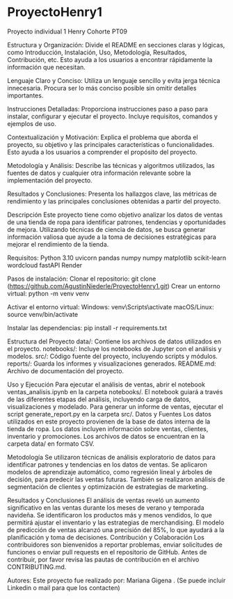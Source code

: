 # ProyectoHenry1
Proyecto individual 1 Henry Cohorte PT09

Estructura y Organización: Divide el README en secciones claras y lógicas, como Introducción, Instalación, Uso, Metodología, Resultados, Contribución, etc. Esto ayuda a los usuarios a encontrar rápidamente la información que necesitan.

Lenguaje Claro y Conciso: Utiliza un lenguaje sencillo y evita jerga técnica innecesaria. Procura ser lo más conciso posible sin omitir detalles importantes.

Instrucciones Detalladas: Proporciona instrucciones paso a paso para instalar, configurar y ejecutar el proyecto. Incluye requisitos, comandos y ejemplos de uso.

Contextualización y Motivación: Explica el problema que aborda el proyecto, su objetivo y las principales características o funcionalidades. Esto ayuda a los usuarios a comprender el propósito del proyecto.

Metodología y Análisis: Describe las técnicas y algoritmos utilizados, las fuentes de datos y cualquier otra información relevante sobre la implementación del proyecto.

Resultados y Conclusiones: Presenta los hallazgos clave, las métricas de rendimiento y las principales conclusiones obtenidas a partir del proyecto.


Descripción
Este proyecto tiene como objetivo analizar los datos de ventas de una tienda de ropa para identificar patrones, tendencias y oportunidades de mejora. Utilizando técnicas de ciencia de datos, se busca generar información valiosa que ayude a la toma de decisiones estratégicas para mejorar el rendimiento de la tienda.

Requisitos:
Python 3.10 
uvicorn
pandas
numpy
numpy
matplotlib
scikit-learn
wordcloud
fastAPI
Render

Pasos de instalación:
Clonar el repositorio: git clone (https://github.com/AgustinNiederle/ProyectoHenry1.git)
Crear un entorno virtual: python -m venv venv

Activar el entorno virtual:
Windows: venv\Scripts\activate
macOS/Linux: source venv/bin/activate

Instalar las dependencias: pip install -r requirements.txt

Estructura del Proyecto
data/: Contiene los archivos de datos utilizados en el proyecto.
notebooks/: Incluye los notebooks de Jupyter con el análisis y modelos.
src/: Código fuente del proyecto, incluyendo scripts y módulos.
reports/: Guarda los informes y visualizaciones generados.
README.md: Archivo de documentación del proyecto.

Uso y Ejecución
Para ejecutar el análisis de ventas, abrir el notebook ventas_analisis.ipynb en la carpeta notebooks/.
El notebook guiará a través de las diferentes etapas del análisis, incluyendo carga de datos, visualizaciones y modelado.
Para generar un informe de ventas, ejecutar el script generate_report.py en la carpeta src/.
Datos y Fuentes
Los datos utilizados en este proyecto provienen de la base de datos interna de la tienda de ropa. Los datos incluyen información sobre ventas, clientes, inventario y promociones. Los archivos de datos se encuentran en la carpeta data/ en formato CSV.

Metodología
Se utilizaron técnicas de análisis exploratorio de datos para identificar patrones y tendencias en los datos de ventas. Se aplicaron modelos de aprendizaje automático, como regresión lineal y árboles de decisión, para predecir las ventas futuras. También se realizaron análisis de segmentación de clientes y optimización de estrategias de marketing.

Resultados y Conclusiones
El análisis de ventas reveló un aumento significativo en las ventas durante los meses de verano y temporada navideña.
Se identificaron los productos más y menos vendidos, lo que permitirá ajustar el inventario y las estrategias de merchandising.
El modelo de predicción de ventas alcanzó una precisión del 85%, lo que ayudará a la planificación y toma de decisiones.
Contribución y Colaboración
Los contribuidores son bienvenidos a reportar problemas, enviar solicitudes de funciones o enviar pull requests en el repositorio de GitHub. Antes de contribuir, por favor revisa las pautas de contribución en el archivo CONTRIBUTING.md.

Autores:
Este proyecto fue realizado por: Mariana Gigena . (Se puede incluir Linkedin o mail para que los contacten)
